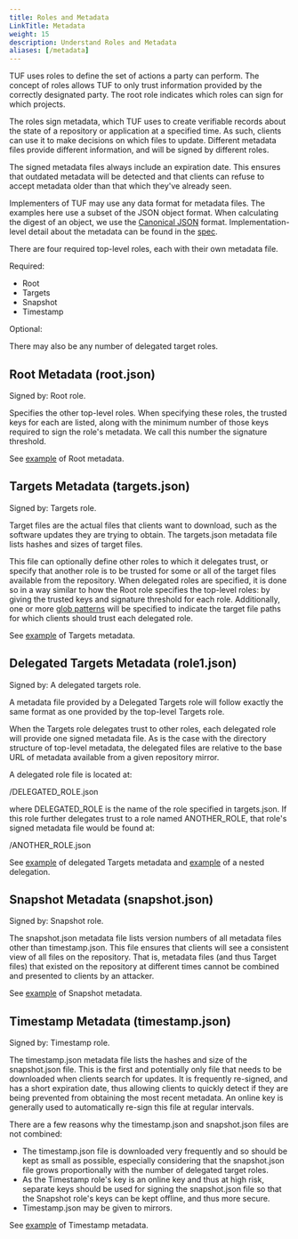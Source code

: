 ```yaml
---
title: Roles and Metadata
LinkTitle: Metadata
weight: 15
description: Understand Roles and Metadata
aliases: [/metadata]
---
```


TUF uses roles to define the set of actions a party can perform. The concept of
roles allows TUF to only trust information provided by the correctly designated
party. The root role indicates which roles can sign for which projects.

The roles sign metadata, which TUF uses to create verifiable records about the
state of a repository or application at a specified time. As such, clients can
use it to make decisions on which files to update. Different metadata files
provide different information, and will be signed by different roles.

The signed metadata files always include an expiration date. This ensures that
outdated metadata will be detected and that clients can refuse to accept
metadata older than that which they've already seen.

Implementers of TUF may use any data format for metadata files. The examples
here use a subset of the JSON object format. When calculating the digest of an
object, we use the [Canonical JSON](http://wiki.laptop.org/go/Canonical_JSON)
format. Implementation-level detail about the metadata can be found in the
[spec](https://github.com/theupdateframework/specification/blob/master/tuf-spec.md).

There are four required top-level roles, each with their own metadata file.

Required:

- Root
- Targets
- Snapshot
- Timestamp

Optional:

There may also be any number of delegated target roles.

## Root Metadata (root.json)

Signed by: Root role.

Specifies the other top-level roles. When specifying these roles, the trusted
keys for each are listed, along with the minimum number of those keys required
to sign the role's metadata. We call this number the signature threshold.

See
[example](https://raw.githubusercontent.com/theupdateframework/tuf/develop/tests/repository_data/repository/metadata/root.json)
of Root metadata.

## Targets Metadata (targets.json)

Signed by: Targets role.

Target files are the actual files that clients want to download, such as the
software updates they are trying to obtain. The targets.json metadata file lists
hashes and sizes of target files.

This file can optionally define other roles to which it delegates trust, or
specify that another role is to be trusted for some or all of the target files
available from the repository. When delegated roles are specified, it is done so
in a way similar to how the Root role specifies the top-level roles: by giving
the trusted keys and signature threshold for each role. Additionally, one or
more [glob patterns](<https://en.wikipedia.org/wiki/Glob_(programming)>) will be
specified to indicate the target file paths for which clients should trust each
delegated role.

See
[example](https://raw.githubusercontent.com/theupdateframework/tuf/develop/tests/repository_data/repository/metadata/targets.json)
of Targets metadata.

## Delegated Targets Metadata (role1.json)

Signed by: A delegated targets role.

A metadata file provided by a Delegated Targets role will follow exactly the
same format as one provided by the top-level Targets role.

When the Targets role delegates trust to other roles, each delegated role will
provide one signed metadata file. As is the case with the directory structure of
top-level metadata, the delegated files are relative to the base URL of metadata
available from a given repository mirror.

A delegated role file is located at:

/DELEGATED_ROLE.json

where DELEGATED_ROLE is the name of the role specified in targets.json. If this
role further delegates trust to a role named ANOTHER_ROLE, that role's signed
metadata file would be found at:

/ANOTHER_ROLE.json

See
[example](https://raw.githubusercontent.com/theupdateframework/tuf/develop/tests/repository_data/repository/metadata/role1.json)
of delegated Targets metadata and
[example](https://raw.githubusercontent.com/theupdateframework/tuf/develop/tests/repository_data/repository/metadata/role2.json)
of a nested delegation.

## Snapshot Metadata (snapshot.json)

Signed by: Snapshot role.

The snapshot.json metadata file lists version numbers of all metadata files
other than timestamp.json. This file ensures that clients will see a consistent
view of all files on the repository. That is, metadata files (and thus Target
files) that existed on the repository at different times cannot be combined and
presented to clients by an attacker.

​See
[example](https://raw.githubusercontent.com/theupdateframework/tuf/develop/tests/repository_data/repository/metadata/snapshot.json)
of Snapshot metadata.

## Timestamp Metadata (timestamp.json)

Signed by: Timestamp role.

The timestamp.json metadata file lists the hashes and size of the snapshot.json
file. This is the first and potentially only file that needs to be downloaded
when clients search for updates. It is frequently re-signed, and has a short
expiration date, thus allowing clients to quickly detect if they are being
prevented from obtaining the most recent metadata. An online key is generally
used to automatically re-sign this file at regular intervals.

There are a few reasons why the timestamp.json and snapshot.json files are not
combined:

- The timestamp.json file is downloaded very frequently and so should be kept as
  small as possible, especially considering that the snapshot.json file grows
  proportionally with the number of delegated target roles.
- As the Timestamp role's key is an online key and thus at high risk, separate
  keys should be used for signing the snapshot.json file so that the Snapshot
  role's keys can be kept offline, and thus more secure.
- Timestamp.json may be given to mirrors.

See
[example](https://raw.githubusercontent.com/theupdateframework/tuf/develop/tests/repository_data/repository/metadata/timestamp.json)
of Timestamp metadata.
